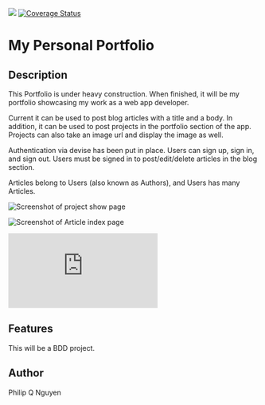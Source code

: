 ![](https://travis-ci.org/philipqnguyen/portfolio.svg?branch=master)
[![Coverage Status](https://coveralls.io/repos/philipqnguyen/portfolio/badge.png?branch=master)](https://coveralls.io/r/philipqnguyen/portfolio?branch=master)

# My Personal Portfolio

## Description

This Portfolio is under heavy construction. When finished, it will be my portfolio showcasing my work as a web app developer.

Current it can be used to post blog articles with a title and a body. In addition, it can be used to post projects in the portfolio section of the app. Projects can also take an image url and display the image as well.

Authentication via devise has been put in place. Users can sign up, sign in, and sign out. Users must be signed in to post/edit/delete articles in the blog section.

Articles belong to Users (also known as Authors), and Users has many Articles.

![](http://i6.photobucket.com/albums/y242/ffmegaman/ScreenShot2014-09-22at113932PM.png "Screenshot of project show page")

![](http://i6.photobucket.com/albums/y242/ffmegaman/ScreenShot2014-09-18at125120AM.png "Screenshot of Article index page")

![](http://s6.photobucket.com/user/ffmegaman/media/ScreenShot2014-09-22at113556PM.png.html "Screenshot of homepage")

## Features

This will be a BDD project.

## Author

Philip Q Nguyen
